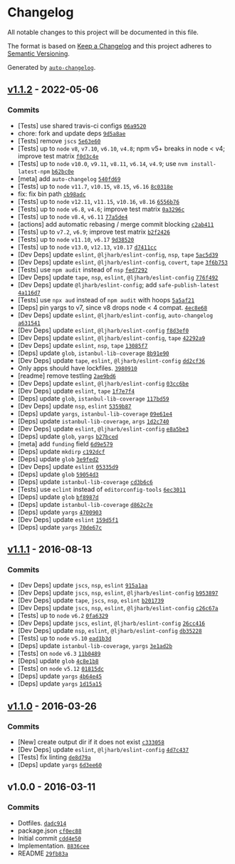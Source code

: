 # Changelog

All notable changes to this project will be documented in this file.

The format is based on [Keep a Changelog](https://keepachangelog.com/en/1.0.0/)
and this project adheres to [Semantic Versioning](https://semver.org/spec/v2.0.0.html).

Generated by [`auto-changelog`](https://github.com/CookPete/auto-changelog).

## [v1.1.2](https://github.com/ocavue/istanbul-merge/compare/v1.1.1...v1.1.2) - 2022-05-06

### Commits

- [Tests] use shared travis-ci configs [`06a9520`](https://github.com/ocavue/istanbul-merge/commit/06a95209e1110fb7eca684fd9954946346351aa9)
- chore: fork and update deps [`9d5a8ae`](https://github.com/ocavue/istanbul-merge/commit/9d5a8ae855126895efc14457d8c1ababb68bd2e1)
- [Tests] remove `jscs` [`5e63e60`](https://github.com/ocavue/istanbul-merge/commit/5e63e60f3a12c2b22589318a73ac36ea9824bb95)
- [Tests] up to `node` `v8`, `v7.10`, `v6.10`, `v4.8`; npm v5+ breaks in node &lt; v4; improve test matrix [`f0d3c4e`](https://github.com/ocavue/istanbul-merge/commit/f0d3c4ebf0ce596b557edb9104d3d8066a054b88)
- [Tests] up to `node` `v10.0`, `v9.11`, `v8.11`, `v6.14`, `v4.9`; use `nvm install-latest-npm` [`b62bc0e`](https://github.com/ocavue/istanbul-merge/commit/b62bc0e5c4bbe3ca591155c2520bfc15e4a7fd0f)
- [meta] add `auto-changelog` [`540fd69`](https://github.com/ocavue/istanbul-merge/commit/540fd694c8af1176bba00d78e7c15ea556e5ef4a)
- [Tests] up to `node` `v11.7`, `v10.15`, `v8.15`, `v6.16` [`8c0318e`](https://github.com/ocavue/istanbul-merge/commit/8c0318e78df0b0aaff8d991c76ee8b99e3682a90)
- fix: fix bin path [`cb98adc`](https://github.com/ocavue/istanbul-merge/commit/cb98adcafde34021446540411034a934df72de6b)
- [Tests] up to `node` `v12.11`, `v11.15`, `v10.16`, `v8.16` [`6556b76`](https://github.com/ocavue/istanbul-merge/commit/6556b7697b06d17c66a31752b2841946b464494e)
- [Tests] up to `node` `v6.8`, `v4.6`; improve test matrix [`0a3296c`](https://github.com/ocavue/istanbul-merge/commit/0a3296c6777d28b90f7d8966639675b0ad234eb0)
- [Tests] up to `node` `v8.4`, `v6.11` [`77a5de4`](https://github.com/ocavue/istanbul-merge/commit/77a5de45aa60b9bb7a3da0459446bb67f6130cf9)
- [actions] add automatic rebasing / merge commit blocking [`c2ab411`](https://github.com/ocavue/istanbul-merge/commit/c2ab411b7169100ed4755e5632920970790a6743)
- [Tests] up to `v7.2`, `v6.9`; improve test matrix [`b2f2426`](https://github.com/ocavue/istanbul-merge/commit/b2f24263575fc4b3afd7924246f1922b0d2041a9)
- [Tests] up to `node` `v11.10`, `v6.17` [`9d38520`](https://github.com/ocavue/istanbul-merge/commit/9d385206699f90c31a5a66b4e7ee85a0b1e9609e)
- [Tests] up to `node` `v13.0`, `v12.13`, `v10.17` [`d7411cc`](https://github.com/ocavue/istanbul-merge/commit/d7411cc8ba06c038d3e2716695e7309a86e6a55a)
- [Dev Deps] update `eslint`, `@ljharb/eslint-config`, `nsp`, `tape` [`5ac5d39`](https://github.com/ocavue/istanbul-merge/commit/5ac5d399b1a444f7136e08a44ad7a9cd0f3cfcfb)
- [Dev Deps] update `eslint`, `@ljharb/eslint-config`, `covert`, `tape` [`3f6b753`](https://github.com/ocavue/istanbul-merge/commit/3f6b753fb8945649bbf23438828113c9b0df3ec5)
- [Tests] use `npm audit` instead of `nsp` [`fed7292`](https://github.com/ocavue/istanbul-merge/commit/fed729249a28674600df11a2ca0f17da0940474b)
- [Dev Deps] update `tape`, `nsp`, `eslint`, `@ljharb/eslint-config` [`776f492`](https://github.com/ocavue/istanbul-merge/commit/776f492bc5491c1d9d8c1a8c64172a18b90a8dc0)
- [Dev Deps] update `@ljharb/eslint-config`; add `safe-publish-latest` [`4a116d7`](https://github.com/ocavue/istanbul-merge/commit/4a116d7c14cf434182ee8f7ac7768b0dad0cdbac)
- [Tests] use `npx aud` instead of `npm audit` with hoops [`5a5af21`](https://github.com/ocavue/istanbul-merge/commit/5a5af21f3029d7d473a7a036424f5aae171e57ef)
- [Deps] pin yargs to v7, since v8 drops node &lt; 4 compat. [`4ec8e68`](https://github.com/ocavue/istanbul-merge/commit/4ec8e68d3443ad0cdb5aa44ca7018f94e1731892)
- [Dev Deps] update `eslint`, `@ljharb/eslint-config`, `auto-changelog` [`a631541`](https://github.com/ocavue/istanbul-merge/commit/a6315411ec31abb5593f2c6dbcf8a42230d38c74)
- [Dev Deps] update `eslint`, `@ljharb/eslint-config` [`f8d3ef0`](https://github.com/ocavue/istanbul-merge/commit/f8d3ef0b275e23af635e510b50b9062732b25475)
- [Dev Deps] update `eslint`, `@ljharb/eslint-config`, `tape` [`42292a9`](https://github.com/ocavue/istanbul-merge/commit/42292a98071292f40a444036c6c7e650c0cbf26e)
- [Dev Deps] update `eslint`, `nsp`, `tape` [`13085f7`](https://github.com/ocavue/istanbul-merge/commit/13085f7cc92b40c45da3f410f23f6f03d5d481a9)
- [Deps] update `glob`, `istanbul-lib-coverage` [`8b91e90`](https://github.com/ocavue/istanbul-merge/commit/8b91e9028d8c332f3d5f3a91274eba4e713e7e30)
- [Dev Deps] update `tape`, `eslint`, `@ljharb/eslint-config` [`dd2cf36`](https://github.com/ocavue/istanbul-merge/commit/dd2cf36fe375139272163252fb77373a56c736f8)
- Only apps should have lockfiles. [`3980910`](https://github.com/ocavue/istanbul-merge/commit/3980910c149a01f7e1d390f6324ddc045f27f095)
- [readme] remove testling [`2ae9bd6`](https://github.com/ocavue/istanbul-merge/commit/2ae9bd6b8dde6c40816afc3c64dd683fd625f9dd)
- [Dev Deps] update `eslint`, `@ljharb/eslint-config` [`03cc6be`](https://github.com/ocavue/istanbul-merge/commit/03cc6be26f085bccfcb3008541993b24b7aa463b)
- [Dev Deps] update `eslint`, `tape` [`1f7e7f4`](https://github.com/ocavue/istanbul-merge/commit/1f7e7f4b11afd042063c6044867fc9d2326a5daa)
- [Deps] update `glob`, `istanbul-lib-coverage` [`117bd59`](https://github.com/ocavue/istanbul-merge/commit/117bd5980dc20d764e3e35dd8a0060190095d047)
- [Dev Deps] update `nsp`, `eslint` [`5359b87`](https://github.com/ocavue/istanbul-merge/commit/5359b875d5e61fcaca5197c66a7e34a4eb4f064c)
- [Deps] update `yargs`, `istanbul-lib-coverage` [`09e61e4`](https://github.com/ocavue/istanbul-merge/commit/09e61e469dec88d81b595fd7745c2cbc72335113)
- [Deps] update `istanbul-lib-coverage`, `args` [`1d2c740`](https://github.com/ocavue/istanbul-merge/commit/1d2c7407c51fd87dc09e636a79181b02ba4ec324)
- [Dev Deps] update `eslint`, `@ljharb/eslint-config` [`e8a5be3`](https://github.com/ocavue/istanbul-merge/commit/e8a5be3eb0ebb7c452e7e204ece3f4bff2781d77)
- [Deps] update `glob`, `yargs` [`b27bced`](https://github.com/ocavue/istanbul-merge/commit/b27bced726353f0b775e8a71f0a2b55926e90fe9)
- [meta] add `funding` field [`6d9e579`](https://github.com/ocavue/istanbul-merge/commit/6d9e579ba06e8cf2a6651593f86e94b9f23c6ce0)
- [Deps] update `mkdirp` [`c192dcf`](https://github.com/ocavue/istanbul-merge/commit/c192dcf2c77b7b4250484ffdf316928a25efb219)
- [Deps] update `glob` [`3e9fed2`](https://github.com/ocavue/istanbul-merge/commit/3e9fed2fbee8380b88f32034e51d7ee37506c868)
- [Dev Deps] update `eslint` [`05335d9`](https://github.com/ocavue/istanbul-merge/commit/05335d9fc30250e244cbd80b751e58122cbf84dc)
- [Deps] update `glob` [`59054d3`](https://github.com/ocavue/istanbul-merge/commit/59054d36906013626d2e8ff4d495fbdaccc22a69)
- [Deps] update `istanbul-lib-coverage` [`cd3b6c6`](https://github.com/ocavue/istanbul-merge/commit/cd3b6c6284aaf10ccd4dae3e5790bfa9011bef08)
- [Tests] use `eclint` instead of `editorconfig-tools` [`6ec3011`](https://github.com/ocavue/istanbul-merge/commit/6ec30111dd519c35a5e8aa7b57da085eea5cc339)
- [Deps] update `glob` [`bf8987d`](https://github.com/ocavue/istanbul-merge/commit/bf8987d86f2e2c9136c5651829a195e50e5151f3)
- [Deps] update `istanbul-lib-coverage` [`d862c7e`](https://github.com/ocavue/istanbul-merge/commit/d862c7e346dec2bd76c2790e38966f4fecefa471)
- [Deps] update `yargs` [`4700903`](https://github.com/ocavue/istanbul-merge/commit/47009037030b059cf0f3edb07b62b93a950e89c5)
- [Dev Deps] update `eslint` [`159d5f1`](https://github.com/ocavue/istanbul-merge/commit/159d5f146513002c3e4a045db17270e9d9693e2b)
- [Deps] update `yargs` [`70de67c`](https://github.com/ocavue/istanbul-merge/commit/70de67c27c5d32fc78b4da8e734367f204b98625)

## [v1.1.1](https://github.com/ocavue/istanbul-merge/compare/v1.1.0...v1.1.1) - 2016-08-13

### Commits

- [Dev Deps] update `jscs`, `nsp`, `eslint` [`915a1aa`](https://github.com/ocavue/istanbul-merge/commit/915a1aa37c19af90deff0e1a01bed54d672b6cdf)
- [Dev Deps] update `jscs`, `nsp`, `eslint`, `@ljharb/eslint-config` [`b953897`](https://github.com/ocavue/istanbul-merge/commit/b953897b6eaa04636d04fa5c8227f010e0fa230c)
- [Dev Deps] update `tape`, `jscs`, `nsp`, `eslint` [`b201739`](https://github.com/ocavue/istanbul-merge/commit/b201739599e2ffc92d3694d360075139b68beb82)
- [Dev Deps] update `jscs`, `nsp`, `eslint`, `@ljharb/eslint-config` [`c26c67a`](https://github.com/ocavue/istanbul-merge/commit/c26c67a574be8c47875de3060be9d196121d54cc)
- [Tests] up to `node` `v6.2` [`0fa6329`](https://github.com/ocavue/istanbul-merge/commit/0fa6329b1727037164d148373752090d4bb06ae9)
- [Dev Deps] update `jscs`, `eslint`, `@ljharb/eslint-config` [`26cc416`](https://github.com/ocavue/istanbul-merge/commit/26cc416b73cf8b31f50117fdfd9a57a52da4e8a0)
- [Dev Deps] update `nsp`, `eslint`, `@ljharb/eslint-config` [`db35228`](https://github.com/ocavue/istanbul-merge/commit/db3522899575f47c16b3f3dcf870e1ee29f25be5)
- [Tests] up to `node` `v5.10` [`ead1b3d`](https://github.com/ocavue/istanbul-merge/commit/ead1b3d867c49162dea483869244334446cbdb74)
- [Deps] update `istanbul-lib-coverage`, `yargs` [`3e1ad2b`](https://github.com/ocavue/istanbul-merge/commit/3e1ad2b5890d4babec54421c4c853f9710f16fa6)
- [Tests] on `node` `v6.3` [`11b0489`](https://github.com/ocavue/istanbul-merge/commit/11b04892680ee5879c210c4039d43e7cf592e463)
- [Deps] update `glob` [`4c8e1b8`](https://github.com/ocavue/istanbul-merge/commit/4c8e1b8831005657372e1ebd8afc5ad83cba20f4)
- [Tests] on `node` `v5.12` [`01815dc`](https://github.com/ocavue/istanbul-merge/commit/01815dc18049c45dd48909264c4303cd86b39577)
- [Deps] update `yargs` [`4b64e45`](https://github.com/ocavue/istanbul-merge/commit/4b64e45a284e9d0fd1360989e361d7269b8a429d)
- [Deps] update `yargs` [`1d15a15`](https://github.com/ocavue/istanbul-merge/commit/1d15a153ccf69ddb5536c49543477128a7b95169)

## [v1.1.0](https://github.com/ocavue/istanbul-merge/compare/v1.0.0...v1.1.0) - 2016-03-26

### Commits

- [New] create output dir if it does not exist [`c333058`](https://github.com/ocavue/istanbul-merge/commit/c333058eceacdbc2827adc7f1a4f8b01b2dd8f4c)
- [Dev Deps] update `eslint`, `@ljharb/eslint-config` [`4d7c437`](https://github.com/ocavue/istanbul-merge/commit/4d7c43741ec114eec8977f3c7afb531ee7e3aa94)
- [Tests] fix linting [`de8d79a`](https://github.com/ocavue/istanbul-merge/commit/de8d79a4b7b24671721d82e42c3753ca610d909b)
- [Deps] update `yargs` [`6d3ee60`](https://github.com/ocavue/istanbul-merge/commit/6d3ee607fca66bb0c20dc52c3b418ceea9622530)

## v1.0.0 - 2016-03-11

### Commits

- Dotfiles. [`dadc914`](https://github.com/ocavue/istanbul-merge/commit/dadc914c229a3a09852fddf2514e12838a13a8c9)
- package.json [`cf0ec88`](https://github.com/ocavue/istanbul-merge/commit/cf0ec88ae6373e6f95ba8112539efdd909f329a0)
- Initial commit [`cdd4e50`](https://github.com/ocavue/istanbul-merge/commit/cdd4e50a34430d3842793e5148391324434ecec1)
- Implementation. [`8836cee`](https://github.com/ocavue/istanbul-merge/commit/8836cee9a6648d525370ed89490640dde75f0cab)
- README [`29fb83a`](https://github.com/ocavue/istanbul-merge/commit/29fb83a85db4f907df4162bf4e9fb13f1fd3e1bc)

